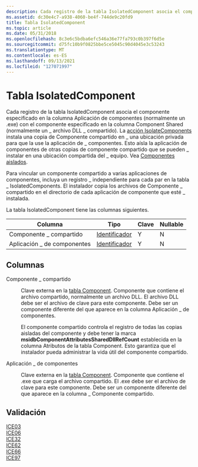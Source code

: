```yaml
---
description: Cada registro de la tabla IsolatedComponent asocia el componente especificado en la columna Aplicación de componentes (normalmente un .exe) con el componente especificado en la columna Component Shared (normalmente un \_ archivo DLL \_ compartido).
ms.assetid: dc30e4c7-a938-4060-be4f-744de9c20fd9
title: Tabla IsolatedComponent
ms.topic: article
ms.date: 05/31/2018
ms.openlocfilehash: 8c3e6c5bdba6efc546a36e77fa793c0b397f6d5e
ms.sourcegitcommit: d75fc10b9f0825bbe5ce5045c90d4045e3c53243
ms.translationtype: MT
ms.contentlocale: es-ES
ms.lasthandoff: 09/13/2021
ms.locfileid: "127071997"
---
```

# <a name="isolatedcomponent-table"></a>Tabla IsolatedComponent

Cada registro de la tabla IsolatedComponent asocia el componente especificado en la columna Aplicación de componentes (normalmente un .exe) con el componente especificado en la columna Component Shared (normalmente un \_ archivo DLL \_ compartido). La [acción IsolateComponents](isolatecomponents-action.md) instala una copia de Componente compartido en \_ una ubicación privada para que la use la aplicación de \_ componentes. Esto aísla la aplicación de componentes de otras copias de componente compartido que se pueden \_ instalar en una ubicación compartida del \_ equipo. Vea [Componentes aislados](isolated-components.md).

Para vincular un componente compartido a varias aplicaciones de componentes, incluya un registro \_ independiente para cada par en la tabla \_ IsolatedComponents. El instalador copia los archivos de Componente \_ compartido en el directorio de cada aplicación de componente que esté \_ instalada.

La tabla IsolatedComponent tiene las columnas siguientes.



| Columna                 | Tipo                         | Clave | Nullable |
|------------------------|------------------------------|-----|----------|
| Componente \_ compartido      | [Identificador](identifier.md) | Y   | N        |
| Aplicación \_ de componentes | [Identificador](identifier.md) | Y   | N        |



 

## <a name="columns"></a>Columnas

<dl> <dt>

<span id="Component_Shared"></span><span id="component_shared"></span><span id="COMPONENT_SHARED"></span>Componente \_ compartido
</dt> <dd>

Clave externa en la [tabla Component](component-table.md). Componente que contiene el archivo compartido, normalmente un archivo DLL. El archivo DLL debe ser el archivo de clave para este componente. Debe ser un componente diferente del que aparece en la columna Aplicación \_ de componentes.

El componente compartido controla el registro de todas las copias aisladas del componente y debe tener la marca **msidbComponentAttributesSharedDllRefCount** establecida en la columna Atributos de la tabla Component. Esto garantiza que el instalador pueda administrar la vida útil del componente compartido.

</dd> <dt>

<span id="Component_Application"></span><span id="component_application"></span><span id="COMPONENT_APPLICATION"></span>Aplicación \_ de componentes
</dt> <dd>

Clave externa en la [tabla Component](component-table.md). Componente que contiene el .exe que carga el archivo compartido. El .exe debe ser el archivo de clave para este componente. Debe ser un componente diferente del que aparece en la columna \_ Componente compartido.

</dd> </dl>

## <a name="validation"></a>Validación

<dl>

[ICE03](ice03.md)  
[ICE06](ice06.md)  
[ICE32](ice32.md)  
[ICE62](ice62.md)  
[ICE66](ice66.md)  
[ICE97](ice97.md)  
</dl>

 

 




